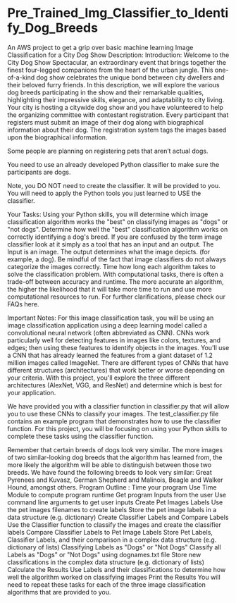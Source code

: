 # Pre_Trained_Img_Classifier_to_Identify_Dog_Breeds
An AWS project to get a grip over basic machine learning
Image Classification for a City Dog Show Description:
Introduction:
Welcome to the City Dog Show Spectacular, an extraordinary event that brings together the finest four-legged companions from the heart of the urban jungle. This one-of-a-kind dog show celebrates the unique bond between city dwellers and their beloved furry friends. In this description, we will explore the various dog breeds participating in the show and their remarkable qualities, highlighting their impressive skills, elegance, and adaptability to city living.
 Your city is hosting a citywide dog show and you have volunteered to help the organizing committee with contestant registration. Every participant that registers must submit an image of their dog along with biographical information about their dog. The registration system tags the images based upon the biographical information.

Some people are planning on registering pets that aren’t actual dogs.

You need to use an already developed Python classifier to make sure the participants are dogs.

Note, you DO NOT need to create the classifier. It will be provided to you. You will need to apply the Python tools you just learned to USE the classifier.

Your Tasks: Using your Python skills, you will determine which image classification algorithm works the "best" on classifying images as "dogs" or "not dogs". Determine how well the "best" classification algorithm works on correctly identifying a dog's breed. If you are confused by the term image classifier look at it simply as a tool that has an input and an output. The Input is an image. The output determines what the image depicts. (for example, a dog). Be mindful of the fact that image classifiers do not always categorize the images correctly. Time how long each algorithm takes to solve the classification problem. With computational tasks, there is often a trade-off between accuracy and runtime. The more accurate an algorithm, the higher the likelihood that it will take more time to run and use more computational resources to run. For further clarifications, please check our FAQs here.

Important Notes: For this image classification task, you will be using an image classification application using a deep learning model called a convolutional neural network (often abbreviated as CNN). CNNs work particularly well for detecting features in images like colors, textures, and edges; then using these features to identify objects in the images. You'll use a CNN that has already learned the features from a giant dataset of 1.2 million images called ImageNet. There are different types of CNNs that have different structures (architectures) that work better or worse depending on your criteria. With this project, you'll explore the three different architectures (AlexNet, VGG, and ResNet) and determine which is best for your application.

We have provided you with a classifier function in classifier.py that will allow you to use these CNNs to classify your images. The test_classifier.py file contains an example program that demonstrates how to use the classifier function. For this project, you will be focusing on using your Python skills to complete these tasks using the classifier function.

Remember that certain breeds of dogs look very similar. The more images of two similar-looking dog breeds that the algorithm has learned from, the more likely the algorithm will be able to distinguish between those two breeds. We have found the following breeds to look very similar: Great Pyrenees and Kuvasz, German Shepherd and Malinois, Beagle and Walker Hound, amongst others. Program Outline : Time your program Use Time Module to compute program runtime Get program Inputs from the user Use command line arguments to get user inputs Create Pet Images Labels Use the pet images filenames to create labels Store the pet image labels in a data structure (e.g. dictionary) Create Classifier Labels and Compare Labels Use the Classifier function to classify the images and create the classifier labels Compare Classifier Labels to Pet Image Labels Store Pet Labels, Classifier Labels, and their comparison in a complex data structure (e.g. dictionary of lists) Classifying Labels as "Dogs" or "Not Dogs" Classify all Labels as "Dogs" or "Not Dogs" using dognames.txt file Store new classifications in the complex data structure (e.g. dictionary of lists) Calculate the Results Use Labels and their classifications to determine how well the algorithm worked on classifying images Print the Results You will need to repeat these tasks for each of the three image classification algorithms that are provided to you.

